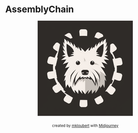 # AssemblyChain

<center>
<img width="300" src="./assets/assemblychain_logo.png" />

<sub>created by [mkloubert](https://github.com/mkloubert) with [Midjourney](https://www.midjourney.com/)</sub>
</center>
